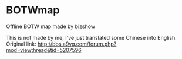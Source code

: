 # BOTWmap
Offline BOTW map made by bizshow

This is not made by me, I've just translated some Chinese into English.
Original link: http://bbs.a9vg.com/forum.php?mod=viewthread&tid=5207596 
